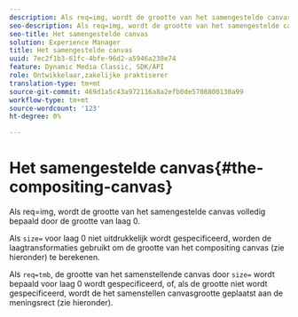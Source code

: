 ```yaml
---
description: Als req=img, wordt de grootte van het samengestelde canvas volledig bepaald door de grootte van laag 0.
seo-description: Als req=img, wordt de grootte van het samengestelde canvas volledig bepaald door de grootte van laag 0.
seo-title: Het samengestelde canvas
solution: Experience Manager
title: Het samengestelde canvas
uuid: 7ec2f1b3-61fc-4bfe-96d2-a5946a238e74
feature: Dynamic Media Classic, SDK/API
role: Ontwikkelaar,zakelijke praktiserer
translation-type: tm+mt
source-git-commit: 469d1a5c43a972116a8a2efb0de5708800130a99
workflow-type: tm+mt
source-wordcount: '123'
ht-degree: 0%

---
```



# Het samengestelde canvas{#the-compositing-canvas}

Als req=img, wordt de grootte van het samengestelde canvas volledig bepaald door de grootte van laag 0.

Als `size=` voor laag 0 niet uitdrukkelijk wordt gespecificeerd, worden de laagtransformaties gebruikt om de grootte van het compositing canvas (zie hieronder) te berekenen.

Als `req=tmb`, de grootte van het samenstellende canvas door `size=` wordt bepaald voor laag 0 wordt gespecificeerd, of, als de grootte niet wordt gespecificeerd, wordt de het samenstellen canvasgrootte geplaatst aan de meningsrect (zie hieronder).
